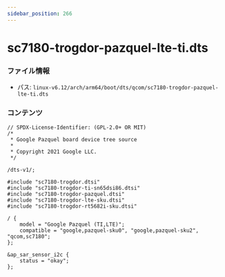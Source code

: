 ```yaml
---
sidebar_position: 266
---
```

# sc7180-trogdor-pazquel-lte-ti.dts

### ファイル情報

- パス: `linux-v6.12/arch/arm64/boot/dts/qcom/sc7180-trogdor-pazquel-lte-ti.dts`

### コンテンツ

```dts
// SPDX-License-Identifier: (GPL-2.0+ OR MIT)
/*
 * Google Pazquel board device tree source
 *
 * Copyright 2021 Google LLC.
 */

/dts-v1/;

#include "sc7180-trogdor.dtsi"
#include "sc7180-trogdor-ti-sn65dsi86.dtsi"
#include "sc7180-trogdor-pazquel.dtsi"
#include "sc7180-trogdor-lte-sku.dtsi"
#include "sc7180-trogdor-rt5682i-sku.dtsi"

/ {
	model = "Google Pazquel (TI,LTE)";
	compatible = "google,pazquel-sku0", "google,pazquel-sku2", "qcom,sc7180";
};

&ap_sar_sensor_i2c {
	status = "okay";
};

```
